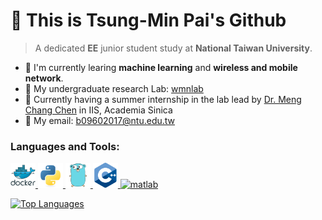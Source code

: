 # 🤖 This is Tsung-Min Pai's Github
> A dedicated **EE** junior student study at **National Taiwan University**.  

* :open_book: I'm currently learing **machine learning** and **wireless and mobile network**.
* 📱 My undergraduate research Lab: [wmnlab](http://wmnlab.ee.ntu.edu.tw/lab/index.html) 
* 📝 Currently having a summer internship in the lab lead by [Dr. Meng Chang Chen](https://homepage.iis.sinica.edu.tw/pages/mcc/) in IIS, Academia Sinica
* 💌 My email: b09602017@ntu.edu.tw

<h3 align="left">Languages and Tools:</h3>
<p align="left"> <a href="https://www.docker.com/" target="_blank" rel="noreferrer"> <img src="https://raw.githubusercontent.com/devicons/devicon/master/icons/docker/docker-original-wordmark.svg" alt="docker" width="40" height="40"/><a href="https://www.python.org" target="_blank" rel="noreferrer"> <img src="https://raw.githubusercontent.com/devicons/devicon/master/icons/python/python-original.svg" alt="python" width="40" height="40"/> <a href="https://golang.org" target="_blank" rel="noreferrer"> <img src="https://raw.githubusercontent.com/devicons/devicon/master/icons/go/go-original.svg" alt="go" width="40" height="40"/> <a href="https://www.w3schools.com/cpp/" target="_blank" rel="noreferrer"> <img src="https://raw.githubusercontent.com/devicons/devicon/master/icons/cplusplus/cplusplus-original.svg" alt="cplusplus" width="40" height="40"/> <a href="https://www.mathworks.com/" target="_blank" rel="noreferrer"> <img src="https://upload.wikimedia.org/wikipedia/commons/2/21/Matlab_Logo.png" alt="matlab" width="40" height="40"/>
                                                                                       
![Top Languages](https://github-readme-stats-sigma-five.vercel.app/api/top-langs/?username=Bai1026&layout=compact&hide=HTML)
